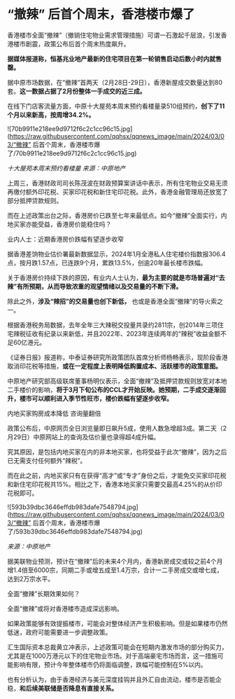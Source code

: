 # “撤辣” 后首个周末，香港楼市爆了

香港楼市全面“撤辣”（撤销住宅物业需求管理措施）可谓一石激起千层浪，引发香港楼市剧震，政策公布后首个周末热度飙升。

**据媒体报道称，恒基兆业地产最新的住宅项目在第一轮销售启动后数小时内就售罄。**

据中原市场数据，在“撤辣”首两天（2月28日-29日），香港新屋成交数量达到80套。**这一数据占据了2月份整体一手成交的近三成。**

在线下门店客流量方面，中原十大屋苑本周末预约看楼量录510组预约，**创下了11个月以来新高，按周增34.2%。**

![70b9911e218ee9d9712f6c2c1cc96c15.jpg](https://raw.githubusercontent.com/qqhsx/qqnews_image/main/2024/03/03/“撤辣” 后首个周末，香港楼市爆了/70b9911e218ee9d9712f6c2c1cc96c15.jpg)

_十大屋苑本周末预约看楼量 来源：中原地产_

上周三，香港财政司司长陈茂波在财政预算案讲话中表示，所有住宅物业交易无须再缴付额外印花税、买家印花税和新住宅印花税。此外，香港金融管理局还放宽了部分抵押贷款规则。

而在上述政策出台之际，香港房价已跌至七年来最低点。如今“撤辣”全面实行，内地买家亦能受益，香港房价能稳住吗？

业内人士：近期香港房价跌幅有望逐步收窄

据香港差饷物业估价署最新数据显示，2024年1月全港私人住宅楼价指数报306.4点，按月跌1.57点，已连跌9个月，累跌13.5%，创逾20年最长楼市跌幅。

关于香港房价持续下跌的原因，有业内人士认为，**最为主要的就是市场普遍对“去辣”有所预期，从而导致浓重的观望情绪以及交易量的不断下滑。**

除此之外，**涉及“辣招”的交易量也创下新低，** 也或是香港全面“撤辣”的导火索之一。

根据香港税务局数据，去年全年三大辣税交投量共录约2811宗，创2014年三项住宅辣税征收有纪录以来新低，并且2022年、2023年连续两年的“辣税”收益金额不足60亿港元。

《证券日报》报道称，中泰证券研究所政策团队首席分析师杨畅表示，现阶段香港取消印花税等措施，**或在一定程度上表明降低购置成本、活跃楼市的政策意图。**

中原地产研究部高级联席董事杨明仪表示，全面“撤辣”及抵押贷款规则放宽对本地二手楼价的影响，**将于3月下旬公布的CCL才开始反映。她预期，二手成交逐渐回升，楼市可以顺利进入季节性旺市，楼价跌幅有望逐步收窄。**

内地买家购房成本降低 咨询量翻倍

政策公布后，中原网页全日浏览量即日飙升5成，使用人数急增超3成。第二天（2月29日）中原网站上的查询及估价量也录得超4成升幅。

究其原因，是包括内地买家在内的非本地买家，也将受益于此次“撤辣”，因为之后已无需支付任何额外“辣税”。

而在此之前，内地买家只有在获得“高才”或“专才”身份之后，才能免交买家印花税和新住宅印花税共15%。相比之下，香港本地买家只需要交最高4.25%的从价印花税即可。

![593b39dbc3646effdb983dafe7548794.jpg](https://raw.githubusercontent.com/qqhsx/qqnews_image/main/2024/03/03/“撤辣” 后首个周末，香港楼市爆了/593b39dbc3646effdb983dafe7548794.jpg)

_来源：中原地产_

据美联物业预测，预计在“撤辣”后的未来4个月内，香港新房成交或较之前4个月增1.4倍至6000宗，同期二手或增五成至1.4万宗，合计一二手房成交或增七成，达到2万宗水平。

全面“撤辣”长期效果如何？

全面“撤辣”或将对香港楼市造成深远影响。

如果政策能够有效提振楼市，可能会对整体经济产生积极影响。但是如果楼市仍然低迷，政府可能需要进一步调整政策。

汇生国际资本总裁黄立冲表示，上述政策可能会在短期内激发市场的部分购买力，尤其是在1000万港元以下的住宅物业市场。对于高端豪宅市场而言，这一措施可能影响有限，预计今年整体楼市仍将面临调整，跌幅可能控制在5%以内。

也有分析认为，由于香港经济与美元深度挂钩并且外汇自由流动，楼市是否能企稳，**和后续美联储是否降息有直接关系。**

